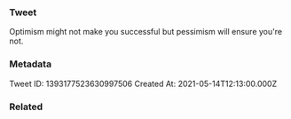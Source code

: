 ### Tweet
Optimism might not make you successful but pessimism will ensure you're not.

### Metadata
Tweet ID: 1393177523630997506
Created At: 2021-05-14T12:13:00.000Z

### Related

